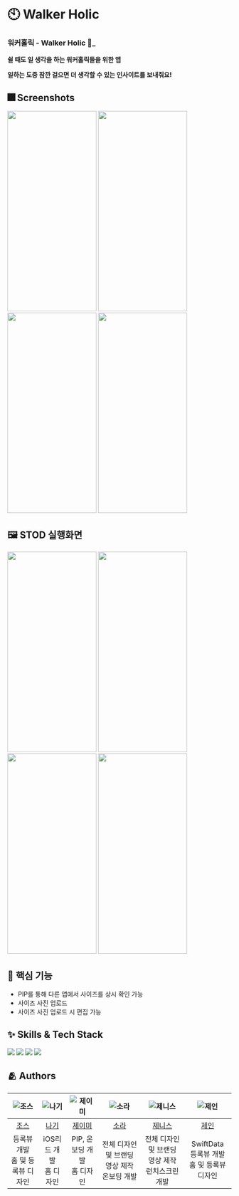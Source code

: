 # 🕙 Walker Holic 




### 워커홀릭 - Walker Holic 🚶_
 **쉴 때도 일 생각을 하는 워커홀릭들을 위한 앱**
 
**일하는 도중 잠깐 걸으면 더 생각할 수 있는 인사이트를 보내줘요!**


 </div>


## :fireworks: Screenshots
<img src="https://ibb.co/nkSz5x6" width="200" height="450"/>
<img src="https://ibb.co/K223dfq" width="200" height="450"/>
<img src="https://github.com/DeveloperAcademy-POSTECH/2024-MC2-M1-PrincessMaker/assets/125838606/a919c88d-94ad-4360-bc92-72aa2c50bead" width="200" height="450"/>
<img src="https://github.com/DeveloperAcademy-POSTECH/2024-MC2-M1-PrincessMaker/assets/125838606/f619c38f-b7ad-415b-9323-a23c4da82870" width="200" height="450"/>




## :framed_picture: STOD 실행화면
<img src="https://github.com/DeveloperAcademy-POSTECH/2024-MC2-M1-PrincessMaker/assets/125838606/20d12b82-4b65-43f9-9616-250e59433f16" width="200" height="450"/>
<img src="https://github.com/DeveloperAcademy-POSTECH/2024-MC2-M1-PrincessMaker/assets/125838606/d5dabe44-bf3c-4c03-9ac7-3de20fa3a282" width="200" height="450"/>
<img src="https://github.com/DeveloperAcademy-POSTECH/2024-MC2-M1-PrincessMaker/assets/125838606/783d6f0f-b5f9-4ddb-8d38-d7389e980dd3" width="200" height="450"/>
<img src="https://github.com/DeveloperAcademy-POSTECH/2024-MC2-M1-PrincessMaker/assets/125838606/086d4a36-0514-40e0-ba1f-57daea9e4ae9" width="200" height="450"/>





## :pushpin: 핵심 기능

- PIP를 통해 다른 앱에서 사이즈를 상시 확인 가능
- 사이즈 사진 업로드
- 사이즈 사진 업로드 시 편집 가능


## :sparkles: Skills & Tech Stack

<img src="https://img.shields.io/badge/Swift-FA7343?style=flat&logo=Swift&logoColor=white"/> <img src="https://img.shields.io/badge/SwiftData-White?logo=swift&logoColor=white&color=%23adc7db"/> <img src="https://img.shields.io/badge/SwiftUI-Black?style=flat&logo=swift&logoColor=black&color=%23096ad9"/> <img src="https://img.shields.io/badge/UIKit-White?style=flat&logo=swift&logoColor=white&color=%23096ad9"/>




## :people_hugging: Authors
</div>
</details>







|![조스](https://github.com/DeveloperAcademy-POSTECH/2024-MC2-M1-PrincessMaker/assets/87518742/da31e166-6ca2-4ef7-a306-9fd3147eea28)|![나기](https://github.com/DeveloperAcademy-POSTECH/2024-MC2-M1-PrincessMaker/assets/87518742/3e74f117-7b91-479a-9bdd-18672692e070)|![제이미](https://github.com/DeveloperAcademy-POSTECH/2024-MC2-M1-PrincessMaker/assets/87518742/9f51e6b6-7cac-4da2-bbdd-5cd661c4a985)|![소라](https://github.com/DeveloperAcademy-POSTECH/2024-MC2-M1-PrincessMaker/assets/87518742/73fccd7a-205a-4afc-89d7-cd16d060ace8)|![제니스](https://github.com/DeveloperAcademy-POSTECH/2024-MC2-M1-PrincessMaker/assets/87518742/793c7431-535f-4e29-82df-59498899dfb1)|![제인](https://github.com/DeveloperAcademy-POSTECH/2024-MC2-M1-PrincessMaker/assets/87518742/705f3d48-8ab1-444a-a5f5-5474ca2d4faa)|
|:----:|:----:|:----:|:----:|:----:|:----:|
|[조스](https://github.com/Cindy7878)|[나기](https://github.com/Naknakk)|[제이미](https://github.com/TakeMos)|[소라](https://github.com/yejinkang1025)|[제니스](https://github.com/zenith0001)|[제인](https://github.com/darongzzang)|
|등록뷰 개발<br>홈 및 등록뷰 디자인|iOS리드 개발<br>홈 디자인|PIP, 온보딩 개발<br>홈 디자인|전체 디자인 및 브랜딩 영상 제작<br>온보딩 개발|전체 디자인 및 브랜딩 영상 제작<br>런치스크린 개발|SwiftData<br>등록뷰 개발<br>홈 및 등록뷰 디자인|

<br>
